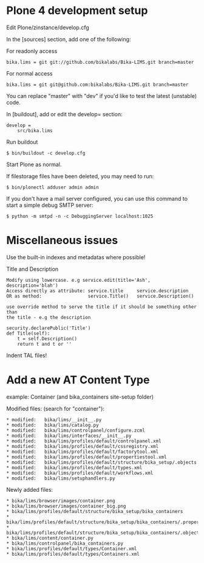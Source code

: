 Plone 4 development setup
=========================

Edit Plone/zinstance/develop.cfg

In the [sources] section, add one of the following:

For readonly access

    bika.lims = git git://github.com/bikalabs/Bika-LIMS.git branch=master

For normal access

    bika.lims = git git@github.com:bikalabs/Bika-LIMS.git branch=master

You can replace "master" with "dev" if you'd like to test the latest
(unstable) code.

In [buildout], add or edit the develop= section:

    develop =
        src/bika.lims

Run buildout

    $ bin/buildout -c develop.cfg

Start Plone as normal.

If filestorage files have been deleted, you may need to run:

    $ bin/plonectl adduser admin admin

If you don't have a mail server configured, you can use this command
to start a simple debug SMTP server:

    $ python -m smtpd -n -c DebuggingServer localhost:1025

Miscellaneous issues
====================

Use the built-in indexes and metadatas where possible!

Title and Description

    Modify using lowercase. e.g service.edit(title='Ash', description='blah')
    Access directly as attribute: service.title     service.description
    OR as method:                 service.Title()   service.Description()

    use override method to serve the title if it should be something other than
    the title - e.g the description

    security.declarePublic('Title')
    def Title(self):
        t = self.Description()
        return t and t or ''

Indent TAL files!

Add a new AT Content Type
=========================

example: Container (and bika_containers site-setup folder)

Modified files: (search for "container"):

    * modified:   bika/lims/__init__.py
    * modified:   bika/lims/catalog.py
    * modified:   bika/lims/controlpanel/configure.zcml
    * modified:   bika/lims/interfaces/__init__.py
    * modified:   bika/lims/profiles/default/controlpanel.xml
    * modified:   bika/lims/profiles/default/cssregistry.xml
    * modified:   bika/lims/profiles/default/factorytool.xml
    * modified:   bika/lims/profiles/default/propertiestool.xml
    * modified:   bika/lims/profiles/default/structure/bika_setup/.objects
    * modified:   bika/lims/profiles/default/types.xml
    * modified:   bika/lims/profiles/default/workflows.xml
    * modified:   bika/lims/setuphandlers.py

Newly added files:

    * bika/lims/browser/images/container.png
    * bika/lims/browser/images/container_big.png
    * bika/lims/profiles/default/structure/bika_setup/bika_containers
    * bika/lims/profiles/default/structure/bika_setup/bika_containers/.properties
    * bika/lims/profiles/default/structure/bika_setup/bika_containers/.objects
    * bika/lims/content/container.py
    * bika/lims/controlpanel/bika_containers.py
    * bika/lims/profiles/default/types/Container.xml
    * bika/lims/profiles/default/types/Containers.xml
